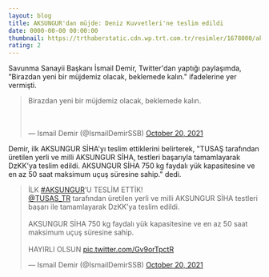 ```yaml
--- 
layout: blog
title: AKSUNGUR'dan müjde: Deniz Kuvvetleri'ne teslim edildi
date: 0000-00-00 00:00:00
thumbnail: https://trthaberstatic.cdn.wp.trt.com.tr/resimler/1678000/aksungu-1678489.jpg
rating: 2
---
```

<p>
	Savunma Sanayii Başkanı İsmail Demir, Twitter'dan yaptığı paylaşımda, "Birazdan yeni bir müjdemiz olacak, beklemede kalın." ifadelerine yer vermişti.</p>
<blockquote class="twitter-tweet">
	<p dir="ltr" lang="tr">
		Birazdan yeni bir müjdemiz olacak, beklemede kalın.<br />
		<br />
		 </p>
	— Ismail Demir (@IsmailDemirSSB) <a href="https://twitter.com/IsmailDemirSSB/status/1450759512634363910?ref_src=twsrc%5Etfw">October 20, 2021</a></blockquote>
<script async src="https://platform.twitter.com/widgets.js" charset="utf-8"></script><p>
	Demir, ilk AKSUNGUR SİHA'yı teslim ettiklerini belirterek, "TUSAŞ tarafından üretilen yerli ve milli AKSUNGUR SİHA, testleri başarıyla tamamlayarak DzKK'ya teslim edildi. AKSUNGUR SİHA 750 kg faydalı yük kapasitesine ve en az 50 saat maksimum uçuş süresine sahip." dedi.</p>
<blockquote class="twitter-tweet">
	<p dir="ltr" lang="tr">
		İLK <a href="https://twitter.com/hashtag/AKSUNGUR?src=hash&ref_src=twsrc%5Etfw">#AKSUNGUR</a>’U TESLİM ETTİK!<br />
		<a href="https://twitter.com/TUSAS_TR?ref_src=twsrc%5Etfw">@TUSAS_TR</a> tarafından üretilen yerli ve milli AKSUNGUR SİHA testleri başarı ile tamamlayarak DzKK’ya teslim edildi. <br />
		<br />
		AKSUNGUR SİHA 750 kg faydalı yük kapasitesine ve en az 50 saat maksimum uçuş süresine sahip.<br />
		<br />
		HAYIRLI OLSUN <a href="https://t.co/Gv9orTpctR">pic.twitter.com/Gv9orTpctR</a></p>
	— Ismail Demir (@IsmailDemirSSB) <a href="https://twitter.com/IsmailDemirSSB/status/1450761423689297925?ref_src=twsrc%5Etfw">October 20, 2021</a></blockquote>
<script async src="https://platform.twitter.com/widgets.js" charset="utf-8"></script>